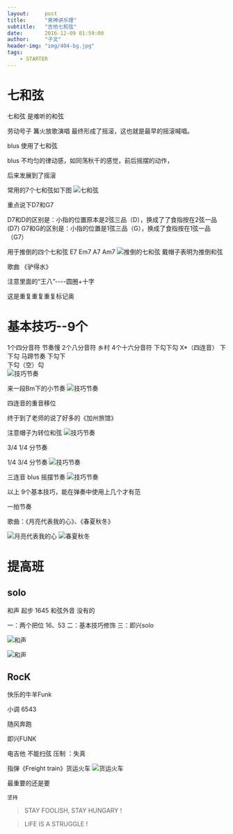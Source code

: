 ```yaml
---
layout:     post
title:      "男神讲乐理"
subtitle:   "吉他七和弦"
date:       2016-12-09 01:59:00
author:     "子文"
header-img: "img/404-bg.jpg"
tags:
    - STARTER
---
```




# 七和弦

七和弦 是难听的和弦

劳动号子 篝火放歌演唱 最终形成了摇滚，这也就是最早的摇滚喊唱。

blus 使用了七和弦

blus 不均匀的律动感，如同荡秋千的感觉，前后摇摆的动作，

后来发展到了摇滚

常用的7个七和弦如下图
![七和弦](/img/2016-12-02/WechatIMG3.jpeg)

重点说下D7和G7

D7和D的区别是：小指的位置原本是2弦三品（D），换成了了食指按在2弦一品(D7)
G7和G的区别是：小指的位置是1弦三品（G），换成了食指按在1弦一品（G7）

用于推倒的四个七和弦 E7  Em7  A7  Am7
![推倒的七和弦](/img/2016-12-02/WechatIMG3.jpeg)
戴帽子表明为推倒和弦


歌曲
《驴得水》

注意里面的“王八”----圆圈+十字 

这是重复重复重复标记奥

# 基本技巧--9个

1个四分音符     节奏慢
2个八分音符     乡村 
4个十六分音符 下勾下勾   X*（四连音）
下下勾          马蹄节奏
下勾下  
下勾（空）勾    
![技巧节奏](/img/2016-12-02/WechatIMG3.jpeg)

来一段Bm下的小节奏
![技巧节奏](/img/2016-12-02/WechatIMG3.jpeg)

四连音的重音移位

终于到了老师的说了好多的《加州旅馆》

注意帽子为转位和弦
![技巧节奏](/img/2016-12-02/WechatIMG3.jpeg)

3/4 1/4 分节奏

1/4 3/4 分节奏
![技巧节奏](/img/2016-12-02/WechatIMG3.jpeg)

三连音  blus 摇摆节奏
![技巧节奏](/img/2016-12-02/WechatIMG3.jpeg)

以上 9个基本技巧，能在弹奏中使用上几个才有范

一拍节奏

歌曲：《月亮代表我的心》、《春夏秋冬》

![月亮代表我的心](/img/2016-12-02/WechatIMG3.jpeg)
![春夏秋冬](/img/2016-12-02/WechatIMG3.jpeg)
# 提高班

## solo

和声
起步  1645
和弦外音   没有的

一：两个把位 16、53
二：基本技巧修饰
三：即兴solo

![和声](/img/2016-12-02/WechatIMG3.jpeg)

![和声](/img/2016-12-02/WechatIMG3.jpeg)
## RocK
快乐的牛羊Funk

小调   6543

随风奔跑
  
即兴FUNK
  

电吉他  不能扫弦  压制  ：失真


指弹《Freight train》货运火车
![货运火车](/img/2016-12-02/WechatIMG3.jpeg)


最重要的还是要 

```
坚持
```


>  STAY FOOLISH, STAY HUNGARY !


>  LIFE IS A STRUGGLE !


























